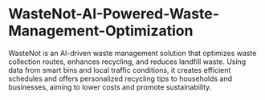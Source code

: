 # WasteNot-AI-Powered-Waste-Management-Optimization
WasteNot is an AI-driven waste management solution that optimizes waste collection routes, enhances recycling, and reduces landfill waste. Using data from smart bins and local traffic conditions, it creates efficient schedules and offers personalized recycling tips to households and businesses, aiming to lower costs and promote sustainability.
